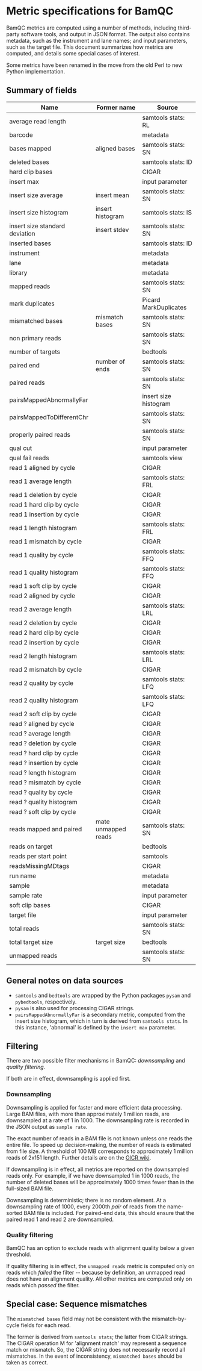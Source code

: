 # Metric specifications for BamQC

BamQC metrics are computed using a number of methods, including third-party software tools, and output in JSON format. The output also contains metadata, such as the instrument and lane names; and input parameters, such as the target file. This document summarizes how metrics are computed, and details some special cases of interest.

Some metrics have been renamed in the move from the old Perl to new Python implementation.

## Summary of fields

| Name                            | Former name             | Source                  |
| --------------------------------|-------------------------|-------------------------|
| average read length             |                         | samtools stats: RL      |
| barcode                         |                         | metadata                |
| bases mapped                    | aligned bases           | samtools stats: SN      |
| deleted bases                   |                         | samtools stats: ID      |
| hard clip bases                 |                         | CIGAR                   |
| insert max                      |                         | input parameter         |
| insert size average             | insert mean             | samtools stats: SN      |
| insert size histogram           | insert histogram        | samtools stats: IS      |
| insert size standard deviation  | insert stdev            | samtools stats: SN      |
| inserted bases                  |                         | samtools stats: ID      |
| instrument                      |                         | metadata                |
| lane                            |                         | metadata                |
| library                         |                         | metadata                |
| mapped reads                    |                         | samtools stats: SN      |
| mark duplicates                 |                         | Picard MarkDuplicates   |
| mismatched bases                | mismatch bases          | samtools stats: SN      |
| non primary reads               |                         | samtools stats: SN      |
| number of targets               |                         | bedtools                |
| paired end                      | number of ends          | samtools stats: SN      |
| paired reads                    |                         | samtools stats: SN      |
| pairsMappedAbnormallyFar        |                         | insert size histogram   |
| pairsMappedToDifferentChr       |                         | samtools stats: SN      |
| properly paired reads           |                         | samtools stats: SN      |
| qual cut                        |                         | input parameter         |
| qual fail reads                 |                         | samtools view           |
| read 1 aligned by cycle         |                         | CIGAR                   |
| read 1 average length           |                         | samtools stats: FRL     |
| read 1 deletion by cycle        |                         | CIGAR                   |
| read 1 hard clip by cycle       |                         | CIGAR                   |
| read 1 insertion by cycle       |                         | CIGAR                   |
| read 1 length histogram         |                         | samtools stats: FRL     |
| read 1 mismatch by cycle        |                         | CIGAR                   |
| read 1 quality by cycle         |                         | samtools stats: FFQ     |
| read 1 quality histogram        |                         | samtools stats: FFQ     |
| read 1 soft clip by cycle       |                         | CIGAR                   |
| read 2 aligned by cycle         |                         | CIGAR                   |
| read 2 average length           |                         | samtools stats: LRL     |
| read 2 deletion by cycle        |                         | CIGAR                   |
| read 2 hard clip by cycle       |                         | CIGAR                   |
| read 2 insertion by cycle       |                         | CIGAR                   |
| read 2 length histogram         |                         | samtools stats: LRL     |
| read 2 mismatch by cycle        |                         | CIGAR                   |
| read 2 quality by cycle         |                         | samtools stats: LFQ     |
| read 2 quality histogram        |                         | samtools stats: LFQ     |
| read 2 soft clip by cycle       |                         | CIGAR                   |
| read ? aligned by cycle         |                         | CIGAR                   |
| read ? average length           |                         | CIGAR                   |
| read ? deletion by cycle        |                         | CIGAR                   |
| read ? hard clip by cycle       |                         | CIGAR                   |
| read ? insertion by cycle       |                         | CIGAR                   |
| read ? length histogram         |                         | CIGAR                   |
| read ? mismatch by cycle        |                         | CIGAR                   |
| read ? quality by cycle         |                         | CIGAR                   |
| read ? quality histogram        |                         | CIGAR                   |
| read ? soft clip by cycle       |                         | CIGAR                   |
| reads mapped and paired         | mate unmapped reads     | samtools stats: SN      |
| reads on target                 |                         | bedtools                |
| reads per start point           |                         | samtools                |
| readsMissingMDtags              |                         | CIGAR                   |
| run name                        |                         | metadata                |
| sample                          |                         | metadata                |
| sample rate                     |                         | input parameter         |
| soft clip bases                 |                         | CIGAR                   |
| target file                     |                         | input parameter         |
| total reads                     |                         | samtools stats: SN      |
| total target size               | target size             | bedtools                |
| unmapped reads                  |                         | samtools stats: SN      |

## General notes on data sources

- `samtools` and `bedtools` are wrapped by the Python packages `pysam` and `pybedtools`, respectively.
- `pysam` is also used for processing CIGAR strings.
- `pairsMappedAbnormallyFar` is a secondary metric, computed from the insert size histogram, which in turn is derived from `samtools stats`. In this instance, 'abnormal' is defined by the `insert max` parameter.

## Filtering

There are two possible filter mechanisms in BamQC: _downsampling_ and _quality filtering_.

If both are in effect, downsampling is applied first.

### Downsampling

Downsampling is applied for faster and more efficient data processing. Large BAM files, with more than approximately 1 million reads, are downsampled at a rate of 1 in 1000. The downsampling rate is recorded in the JSON output as `sample rate`. 

The exact number of reads in a BAM file is not known unless one reads the entire file. To speed up decision-making, the number of reads is estimated from file size. A threshold of 100 MB corresponds to approximately 1 million reads of 2x151 length. Further details are on the [OICR wiki](https://wiki.oicr.on.ca/display/GSI/2019-04-04+Estimate+of+BAM+reads+from+file+size).

If downsampling is in effect, all metrics are reported on the downsampled reads only. For example, if we have downsampled 1 in 1000 reads, the number of deleted bases will be approximately 1000 times fewer than in the full-sized BAM file.

Downsampling is deterministic; there is no random element. At a downsampling rate of 1000, every 2000th _pair_ of reads from the name-sorted BAM file is included. For paired-end data, this should ensure that the paired read 1 and read 2 are downsampled.

### Quality filtering

BamQC has an option to exclude reads with alignment quality below a given threshold.

If quality filtering is in effect, the `unmapped reads` metric is computed only on reads which _failed_ the filter -- because by definition, an unmapped read does not have an alignment quality. All other metrics are computed only on reads which _passed_ the filter.

## Special case: Sequence mismatches

The `mismatched bases` field may not be consistent with the mismatch-by-cycle fields for each read.

The former is derived from `samtools stats`; the latter from CIGAR strings. The CIGAR operation M for 'alignment match' may represent a sequence match or mismatch. So, the CIGAR string does not necessarily record all mismatches. In the event of inconsistency, `mismatched bases` should be taken as correct.
